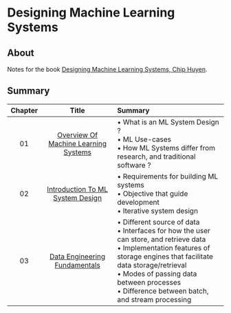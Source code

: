 # Designing Machine Learning Systems

## About
Notes for the book [Designing Machine Learning Systems, Chip Huyen](https://www.oreilly.com/library/view/designing-machine-learning/9781098107956/). 

## Summary
|Chapter|Title|Summary|
|:-:|:-:|:-|
|01|[Overview Of Machine Learning Systems](chapter-01.md)| • What is an ML System Design ? <br> • ML Use-cases <br> • How ML Systems differ from research, and traditional software ?|
|02|[Introduction To ML System Design](chapter-02.md)| • Requirements for building ML systems <br> • Objective that guide development <br> • Iterative system design |
|03|[Data Engineering Fundamentals](chapter-03.md)| • Different source of data <br> • Interfaces for how the user can store, and retrieve data <br> • Implementation features of storage engines that facilitate data storage/retrieval <br> • Modes of passing data between processes <br> • Difference between batch, and stream processing |
